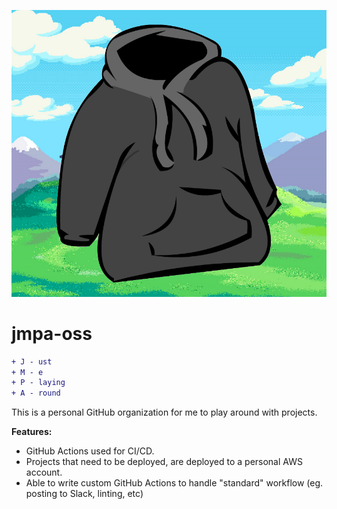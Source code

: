 <p align="center">
  <img src="./logo.png">
</p>

# jmpa-oss

```diff
+ J - ust
+ M - e
+ P - laying
+ A - round
```

This is a personal GitHub organization for me to play around with projects.

**Features:**
* GitHub Actions used for CI/CD.
* Projects that need to be deployed, are deployed to a personal AWS account.
* Able to write custom GitHub Actions to handle "standard" workflow (eg. posting to Slack, linting, etc)
